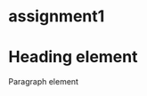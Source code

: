 # assignment1
<!DOCTYPE html>
<html>
  <body>
    <h1>Heading element</h1>
    <p>Paragraph element</p>
  </body>
</html>
